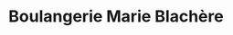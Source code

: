 ---
title: "Boulangerie Marie Blachère"
url: /marseille/boulangerie-marie-blachere/
shop: Bäckerei
---